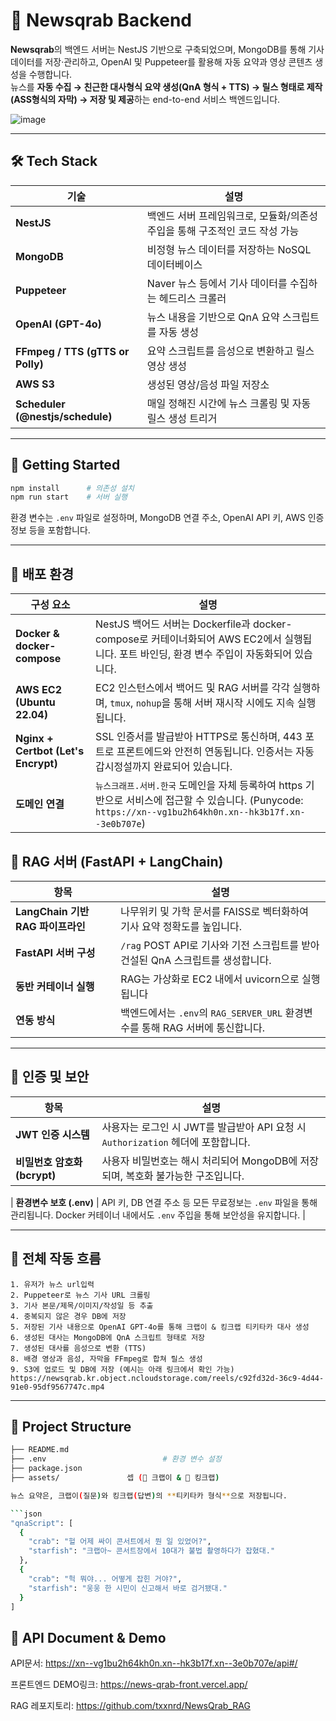 # 📡 Newsqrab Backend

**Newsqrab**의 백엔드 서버는 NestJS 기반으로 구축되었으며, MongoDB를 통해 기사 데이터를 저장·관리하고, OpenAI 및 Puppeteer를 활용해 자동 요약과 영상 콘텐츠 생성을 수행합니다.  
뉴스를 **자동 수집 → 친근한 대사형식 요약 생성(QnA 형식 + TTS) → 릴스 형태로 제작 (ASS형식의 자막)  → 저장 및 제공**하는 end-to-end 서비스 백엔드입니다.

![image](https://github.com/user-attachments/assets/a413e1d6-4e21-42c5-aaa4-c0f8ce310a8b)


---

## 🛠️ Tech Stack

| 기술 | 설명 |
|------|------|
| **NestJS** | 백엔드 서버 프레임워크로, 모듈화/의존성 주입을 통해 구조적인 코드 작성 가능 |
| **MongoDB** | 비정형 뉴스 데이터를 저장하는 NoSQL 데이터베이스 |
| **Puppeteer** | Naver 뉴스 등에서 기사 데이터를 수집하는 헤드리스 크롤러 |
| **OpenAI (GPT-4o)** | 뉴스 내용을 기반으로 QnA 요약 스크립트를 자동 생성 |
| **FFmpeg / TTS (gTTS or Polly)** | 요약 스크립트를 음성으로 변환하고 릴스 영상 생성 |
| **AWS S3** | 생성된 영상/음성 파일 저장소 |
| **Scheduler (@nestjs/schedule)** | 매일 정해진 시간에 뉴스 크롤링 및 자동 릴스 생성 트리거 |

---

## 🚀 Getting Started

```bash
npm install      # 의존성 설치
npm run start    # 서버 실행
```

환경 변수는 `.env` 파일로 설정하며, MongoDB 연결 주소, OpenAI API 키, AWS 인증 정보 등을 포함합니다.

---

## 🔧 배포 환경

| 구성 요소                               | 설명                                                                                                                      |
| ----------------------------------- | ----------------------------------------------------------------------------------------------------------------------- |
| **Docker & docker-compose**         | NestJS 백어드 서버는 Dockerfile과 docker-compose로 커테이너화되어 AWS EC2에서 실행됩니다. 포트 바인딩, 환경 변수 주입이 자동화되어 있습니다.                       |
| **AWS EC2 (Ubuntu 22.04)**          | EC2 인스턴스에서 백어드 및 RAG 서버를 각각 실행하며, `tmux`, `nohup`을 통해 서버 재시작 시에도 지속 실행됩니다.                                              |
| **Nginx + Certbot (Let's Encrypt)** | SSL 인증서를 발급받아 HTTPS로 통신하며, 443 포트로 프론트에드와 안전히 연동됩니다. 인증서는 자동 갑시정설까지 완료되어 있습니다.                                          |
| **도메인 연결**                          | `뉴스크래프.서버.한국` 도메인을 자체 등록하여 https 기반으로 서비스에 접근할 수 있습니다. (Punycode: `https://xn--vg1bu2h64kh0n.xn--hk3b17f.xn--3e0b707e`) |

## 🤖 RAG 서버 (FastAPI + LangChain)

| 항목                         | 설명                                                                       |
| -------------------------- | ------------------------------------------------------------------------ |
| **LangChain 기반 RAG 파이프라인** | 나무위키 및 가학 문서를 FAISS로 벡터화하여 기사 요약 정확도를 높입니다.                              |
| **FastAPI 서버 구성**          | `/rag` POST API로 기사와 기전 스크립트를 받아 건설된 QnA 스크립트를 생성합니다.                    |
| **동반 커테이너 실행**             | RAG는 가상화로 EC2 내에서 uvicorn으로 실행됩니다 |
| **연동 방식**                  | 백엔드에서는 `.env`의 `RAG_SERVER_URL` 환경변수를 통해 RAG 서버에 통신합니다.                  |

---

## 🔐 인증 및 보안

| 항목                    | 설명                                                                                         |
| --------------------- | ------------------------------------------------------------------------------------------ |
| **JWT 인증 시스템**        | 사용자는 로그인 시 JWT를 발급받아 API 요청 시 `Authorization` 헤더에 포함합니다.                                   |
| **비밀번호 암호화 (bcrypt)** | 사용자 비밀번호는 해시 처리되어 MongoDB에 저장되며, 복호화 불가능한 구조입니다.                                           |

| **환경변수 보호 (.env)**    | API 키, DB 연결 주소 등 모든 무료정보는 `.env` 파일을 통해 관리됩니다. Docker 커테이너 내에서도 `.env` 주입을 통해 보안성을 유지합니다. |

---

## 🔄 전체 작동 흐름

```text
1. 유저가 뉴스 url입력
2. Puppeteer로 뉴스 기사 URL 크롤링
3. 기사 본문/제목/이미지/작성일 등 추출
4. 중복되지 않은 경우 DB에 저장
5. 저장된 기사 내용으로 OpenAI GPT-4o를 통해 크랩이 & 킹크랩 티키타카 대사 생성
6. 생성된 대사는 MongoDB에 QnA 스크립트 형태로 저장
7. 생성된 대사를 음성으로 변환 (TTS)
8. 배경 영상과 음성, 자막을 FFmpeg로 합쳐 릴스 생성
9. S3에 업로드 및 DB에 저장 (예시는 아래 링크에서 확인 가능)
https://newsqrab.kr.object.ncloudstorage.com/reels/c92fd32d-36c9-4d44-91e0-95df9567747c.mp4
```

---

## 📂 Project Structure

```bash
├── README.md
├── .env                          # 환경 변수 설정
├── package.json
├── assets/               셉 (👦 크랩이 & 👴 킹크랩)

뉴스 요약은, 크랩이(질문)와 킹크랩(답변)의 **티키타카 형식**으로 저장됩니다.

```json
"qnaScript": [
  {
    "crab": "헐 어제 싸이 콘서트에서 뭔 일 있었어?",
    "starfish": "크랩아~ 콘서트장에서 10대가 불법 촬영하다가 잡혔대."
  },
  {
    "crab": "헉 뭐야... 어떻게 잡힌 거야?",
    "starfish": "웅웅 한 시민이 신고해서 바로 검거됐대."
  }
]
```
## 👾 API Document & Demo
API문서: https://xn--vg1bu2h64kh0n.xn--hk3b17f.xn--3e0b707e/api#/

프론트엔드 DEMO링크: https://news-qrab-front.vercel.app/

RAG 레포지토리: https://github.com/txxnrd/NewsQrab_RAG
